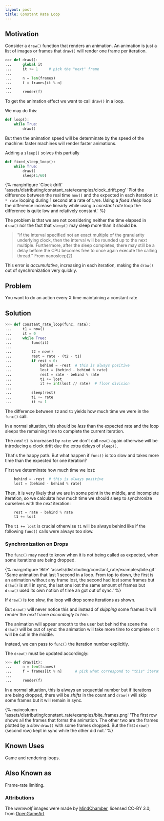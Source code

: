 ```yaml
---
layout: post
title: Constant Rate Loop
---
```


<!--more-->

## Motivation

Consider a ``draw()`` function that renders an animation. An animation
is just a list of images or frames that ``draw()`` will render
one frame per iteration.

```python
>>> def draw():
...     global it
...     it += 1     # pick the "next" frame
...
...     n = len(frames)
...     f = frames[it % n]
...
...     render(f)
```

To get the animation effect we want to call ``draw()`` in a loop.

We may do this:

```python
def loop():
    while True:
        draw()
```

But then the animation speed will be determinate by the speed of
the machine: faster machines will render faster animations.

Adding a ``sleep()`` solves this partially

```python
def fixed_sleep_loop():
    while True:
        draw()
        sleep(1/60)
```

{% marginfigure 'Clock drift' 'assets/distributing/constant_rate/examples/clock_drift.png'
'Plot the difference between the real time ``now()`` and the expected in
each iteration ``it * rate`` looping during 1 second at a rate of ``1/60``.
Using a *fixed sleep* loop the difference
increase linearly while using a *constant rate* loop the difference is
quite low and relatively constant.' %}

The problem is that we are not considering neither the time elapsed
in ``draw()`` nor the fact that ``sleep()`` may sleep more than it
should be.

> "If the interval specified not an exact multiple of the
> granularity underlying clock, then the interval will be rounded up to
> the next multiple. Furthermore, after the sleep completes, there may still be a
> delay before the CPU becomes free to once again execute the calling thread."
> From nanosleep(2)

This error is *accumulative*, increasing in each iteration, making
the ``draw()`` out of synchronization very quickly.

## Problem

You want to do an action every X time maintaining a constant rate.

## Solution

```python
>>> def constant_rate_loop(func, rate):
...     t1 = now()
...     it = 0
...     while True:
...         func(it)
...
...         t2 = now()
...         rest = rate - (t2 - t1)
...         if rest < 0:
...             behind = -rest  # this is always positive
...             lost = (behind - behind % rate)
...             rest = rate - behind % rate
...             t1 += lost
...             it += int(lost // rate)  # floor division
...
...         sleep(rest)
...         t1 += rate
...         it += 1
```

The difference between ``t2`` and ``t1`` yields how much time we were in the
``func()`` call.

In a normal situation, this should be *less* than the expected rate and
the loop sleeps the remaining time to complete the current iteration.

The *next* ``t1`` is increased by ``rate``: we don't call ``now()``
again otherwise will be introducing a clock drift due the extra
delays of ``sleep()``.

That's the happy path. But what happen if ``func()`` is too slow and takes more
time than the expected for one iteration?

First we determinate how much time we lost:

```python
    behind = -rest  # this is always positive
    lost = (behind - behind % rate)
```

Then, it is very likely that we are in some point in the middle, and incomplete
iteration, so we calculate how much time we should sleep to synchronize
ourselves with the *next* iteration:

```python
    rest = rate - behind % rate
    t1 += lost
```

The ``t1 += lost`` is crucial otherwise ``t1`` will be always behind like
if the following ``func()`` calls were always too slow.

### Synchronization on Drops

The ``func()`` may need to know when it is not being called
as expected, when some iterations are being dropped.

{% marginfigure 'Bite' 'assets/distributing/constant_rate/examples/bite.gif'
'Same animation that last 1 second in a loop. From top to down, the first
is an animation without any frame lost, the second had lost some frames
but ``draw()`` is still in sync, the last one lost the same amount
of frames but ``draw()`` used its own notion of time an got out of sync.' %}

If ``draw()`` is too slow, the loop will drop some iterations as shown.

But ``draw()`` will never notice this and instead of *skipping* some frames
it will render the *next* frame *accordingly to him*.

The animation will appear smooth to the user but behind the scene
the ``draw()`` will be out of sync: the animation will take more time
to complete or it will be cut in the middle.

Instead, we can pass to ``func()`` the iteration number explicitly.

The ``draw()`` must be updated accordingly:

```python
>>> def draw(it):
...     n = len(frames)
...     f = frames[it % n]      # pick what correspond to "this" iteration
...
...     render(f)
```

In a normal situation, this is always an sequential number but
if iterations are being dropped, there will be *shifts* in the count
and ``draw()`` will skip some frames but it will remain in sync.

{% maincolumn 'assets/distributing/constant_rate/examples/bite_frames.png'
'The first row shows all the frames that forms the animation. The other two
are the frames plotted by a *slow* ``draw()`` with some frames dropped.
But the first ``draw()`` (second row) kept in sync while the other did not.' %}

## Known Uses

Game and rendering loops.

## Also Known as

Frame-rate limiting.

### Attributions

The *werewolf* images were made by
[MindChamber](https://opengameart.org/users/mindchamber), licensed CC-BY 3.0,
from [OpenGameArt](https://opengameart.org/content/dark-saber-werewolf)

